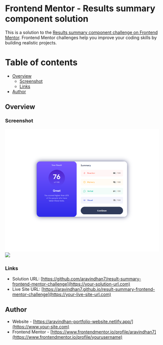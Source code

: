 # Frontend Mentor - Results summary component solution

This is a solution to the [Results summary component challenge on Frontend Mentor](https://www.frontendmentor.io/challenges/results-summary-component-CE_K6s0maV). Frontend Mentor challenges help you improve your coding skills by building realistic projects. 

# Table of contents

- [Overview](#overview)
  - [Screenshot](#screenshot)
  - [Links](#links)
- [Author](#author)


## Overview

### Screenshot
![](./screenshots/desktop.png)
![](./screenshots/modile.png)

### Links

- Solution URL: [https://github.com/aravindhan7/result-summary-frontend-mentor-challenge](https://your-solution-url.com)
- Live Site URL: [https://aravindhan7.github.io/result-summary-frontend-mentor-challenge](https://your-live-site-url.com)


## Author

- Website - [https://aravindhan-portfolio-website.netlify.app/](https://www.your-site.com)
- Frontend Mentor - [https://www.frontendmentor.io/profile/aravindhan7](https://www.frontendmentor.io/profile/yourusername)